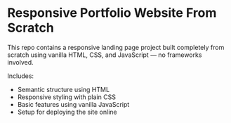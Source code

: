 # Responsive Portfolio Website From Scratch

This repo contains a responsive landing page project built completely from scratch using vanilla HTML, CSS, and JavaScript — no frameworks involved.

Includes:
- Semantic structure using HTML
- Responsive styling with plain CSS
- Basic features using vanilla JavaScript
- Setup for deploying the site online

